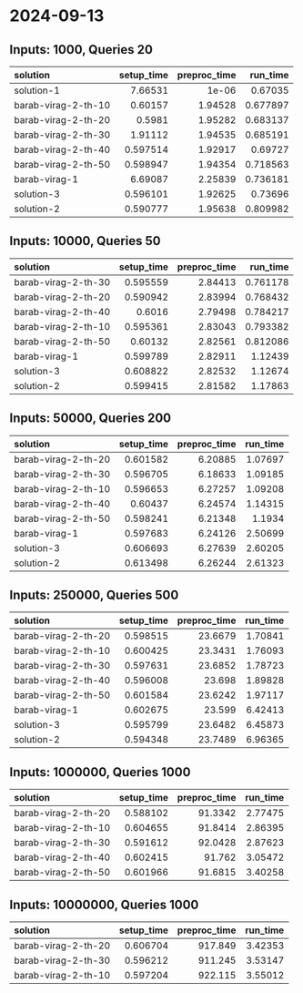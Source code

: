 # 2024-09-13

## Inputs: 1000, Queries 20

| solution            |   setup_time |   preproc_time |   run_time |
|:--------------------|-------------:|---------------:|-----------:|
| solution-1          |     7.66531  |        1e-06   |   0.67035  |
| barab-virag-2-th-10 |     0.60157  |        1.94528 |   0.677897 |
| barab-virag-2-th-20 |     0.5981   |        1.95282 |   0.683137 |
| barab-virag-2-th-30 |     1.91112  |        1.94535 |   0.685191 |
| barab-virag-2-th-40 |     0.597514 |        1.92917 |   0.69727  |
| barab-virag-2-th-50 |     0.598947 |        1.94354 |   0.718563 |
| barab-virag-1       |     6.69087  |        2.25839 |   0.736181 |
| solution-3          |     0.596101 |        1.92625 |   0.73696  |
| solution-2          |     0.590777 |        1.95638 |   0.809982 |

## Inputs: 10000, Queries 50

| solution            |   setup_time |   preproc_time |   run_time |
|:--------------------|-------------:|---------------:|-----------:|
| barab-virag-2-th-30 |     0.595559 |        2.84413 |   0.761178 |
| barab-virag-2-th-20 |     0.590942 |        2.83994 |   0.768432 |
| barab-virag-2-th-40 |     0.6016   |        2.79498 |   0.784217 |
| barab-virag-2-th-10 |     0.595361 |        2.83043 |   0.793382 |
| barab-virag-2-th-50 |     0.60132  |        2.82561 |   0.812086 |
| barab-virag-1       |     0.599789 |        2.82911 |   1.12439  |
| solution-3          |     0.608822 |        2.82532 |   1.12674  |
| solution-2          |     0.599415 |        2.81582 |   1.17863  |

## Inputs: 50000, Queries 200

| solution            |   setup_time |   preproc_time |   run_time |
|:--------------------|-------------:|---------------:|-----------:|
| barab-virag-2-th-20 |     0.601582 |        6.20885 |    1.07697 |
| barab-virag-2-th-30 |     0.596705 |        6.18633 |    1.09185 |
| barab-virag-2-th-10 |     0.596653 |        6.27257 |    1.09208 |
| barab-virag-2-th-40 |     0.60437  |        6.24574 |    1.14315 |
| barab-virag-2-th-50 |     0.598241 |        6.21348 |    1.1934  |
| barab-virag-1       |     0.597683 |        6.24126 |    2.50699 |
| solution-3          |     0.606693 |        6.27639 |    2.60205 |
| solution-2          |     0.613498 |        6.26244 |    2.61323 |

## Inputs: 250000, Queries 500

| solution            |   setup_time |   preproc_time |   run_time |
|:--------------------|-------------:|---------------:|-----------:|
| barab-virag-2-th-20 |     0.598515 |        23.6679 |    1.70841 |
| barab-virag-2-th-10 |     0.600425 |        23.3431 |    1.76093 |
| barab-virag-2-th-30 |     0.597631 |        23.6852 |    1.78723 |
| barab-virag-2-th-40 |     0.596008 |        23.698  |    1.89828 |
| barab-virag-2-th-50 |     0.601584 |        23.6242 |    1.97117 |
| barab-virag-1       |     0.602675 |        23.599  |    6.42413 |
| solution-3          |     0.595799 |        23.6482 |    6.45873 |
| solution-2          |     0.594348 |        23.7489 |    6.96365 |

## Inputs: 1000000, Queries 1000

| solution            |   setup_time |   preproc_time |   run_time |
|:--------------------|-------------:|---------------:|-----------:|
| barab-virag-2-th-20 |     0.588102 |        91.3342 |    2.77475 |
| barab-virag-2-th-10 |     0.604655 |        91.8414 |    2.86395 |
| barab-virag-2-th-30 |     0.591612 |        92.0428 |    2.87623 |
| barab-virag-2-th-40 |     0.602415 |        91.762  |    3.05472 |
| barab-virag-2-th-50 |     0.601966 |        91.6815 |    3.40258 |

## Inputs: 10000000, Queries 1000

| solution            |   setup_time |   preproc_time |   run_time |
|:--------------------|-------------:|---------------:|-----------:|
| barab-virag-2-th-20 |     0.606704 |        917.849 |    3.42353 |
| barab-virag-2-th-30 |     0.596212 |        911.245 |    3.53147 |
| barab-virag-2-th-10 |     0.597204 |        922.115 |    3.55012 |